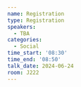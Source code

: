 ```yaml
---
name: Registration
type: Registration
speakers:
  - TBA
categories:
  - Social
time_start: '08:30'
time_end: '08:50'
talk_date: 2024-06-24
room: J222
---
```

